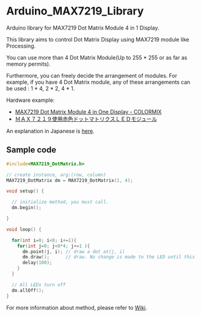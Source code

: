 # Arduino_MAX7219_Library

Arduino library for MAX7219 Dot Matrix Module 4 in 1 Display.

This library aims to control Dot Matrix Display using MAX7219 module like Processing.

You can use more than 4 Dot Matrix Module(Up to 255 * 255 or as far as memory permits).

Furthermore, you can freely decide the arrangement of modules.
For example, if you have 4 Dot Matrix module, any of these arrangements can be used : 1 * 4, 2 * 2, 4 * 1.

Hardware example:

* [MAX7219 Dot Matrix Module 4 in One Display - COLORMIX](https://www.gearbest.com/other-accessories/pp_1257191.html?wid=1433363)
* [ＭＡＸ７２１９使用赤色ドットマトリクスＬＥＤモジュール](http://akizukidenshi.com/catalog/g/gM-09984/)

An explanation in Japanese is [here](http://lziuchfml.dip.jp/blog/2018/11/30/max7219%e3%82%92%e4%bd%bf%e3%81%a3%e3%81%9f8x8%e3%83%89%e3%83%83%e3%83%88%e3%83%9e%e3%83%88%e3%83%aa%e3%83%83%e3%82%af%e3%82%b9%e3%81%aearduino%e3%83%a9%e3%82%a4%e3%83%96%e3%83%a9%e3%83%aa/).

## Sample code

``` C++:basic.ino
#include<MAX7219_DotMatrix.h>

// create instance, arg:(row, column)
MAX7219_DotMatrix dm = MAX7219_DotMatrix(1, 4);

void setup() {

  // initialize method, you must call.
  dm.begin();

}

void loop() {

  for(int i=0; i<8; i+=1){
    for(int j=0; j<8*4; j+=1 ){
      dm.point(j, i); // draw a dot at(j, i)
      dm.draw();      // draw. No change is made to the LED until this method is called.
      delay(100);
    }
  }

  // All LEDs turn off
  dm.allOff();
}

```
For more information about method, please refer to [Wiki](https://github.com/pic-man749/Arduino_MAX7219_Library/wiki/Welcome-to-the-Arduino_MAX7219_Library-wiki!).

